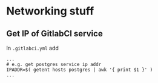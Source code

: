 # Networking stuff

## Get IP of GitlabCI service

In `.gitlabci.yml` add

```
...
# e.g. get postgres service ip addr
IPADDR=$( getent hosts postgres | awk '{ print $1 }' )
...
```
